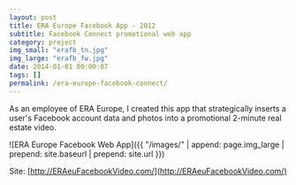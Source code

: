 ```yaml
---
layout: post
title: ERA Europe Facebook App - 2012
subtitle: Facebook Connect promotional web app
category: project
img_small: "erafb_tn.jpg"
img_large: "erafb_fw.jpg"
date: 2014-01-01 00:00:07
tags: []
permalink: /era-europe-facebook-connect/
---
```

As an employee of ERA Europe, I created this app that strategically inserts a user's Facebook account data and photos into a promotional 2-minute real estate video.

![ERA Europe Facebook Web App]({{ "/images/" | append: page.img_large | prepend: site.baseurl | prepend: site.url  }})

Site: [http://ERAeuFacebookVideo.com/](http://ERAeuFacebookVideo.com/)
